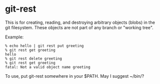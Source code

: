 git-rest
========

This is for creating, reading, and destroying arbitrary objects (blobs) in the git filesystem.
These objects are not part of any branch or "working tree".

Example:

    % echo hello | git rest put greeting
    % git rest get greeting
    hello
    % git rest delete greeting
    % git rest get greeting
    fatal: Not a valid object name greeting

To use, put git-rest somewhere in your $PATH. May I suggest ~/bin/?
